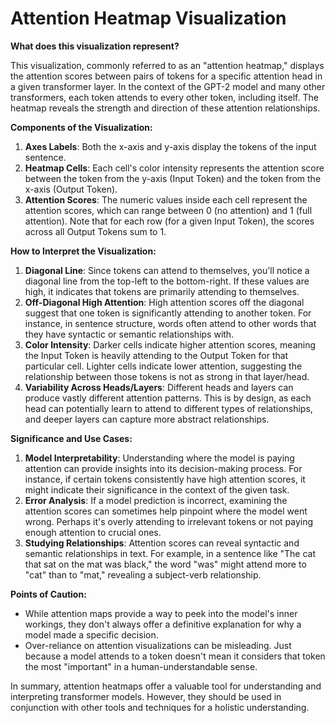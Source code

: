 # Attention Heatmap Visualization


**What does this visualization represent?**

This visualization, commonly referred to as an "attention heatmap," displays the attention scores between pairs of tokens for a specific attention head in a given transformer layer. In the context of the GPT-2 model and many other transformers, each token attends to every other token, including itself. The heatmap reveals the strength and direction of these attention relationships.

**Components of the Visualization:**

1. **Axes Labels**: Both the x-axis and y-axis display the tokens of the input sentence.
2. **Heatmap Cells**: Each cell's color intensity represents the attention score between the token from the y-axis (Input Token) and the token from the x-axis (Output Token).
3. **Attention Scores**: The numeric values inside each cell represent the attention scores, which can range between 0 (no attention) and 1 (full attention). Note that for each row (for a given Input Token), the scores across all Output Tokens sum to 1.

**How to Interpret the Visualization:**

1. **Diagonal Line**: Since tokens can attend to themselves, you'll notice a diagonal line from the top-left to the bottom-right. If these values are high, it indicates that tokens are primarily attending to themselves.
2. **Off-Diagonal High Attention**: High attention scores off the diagonal suggest that one token is significantly attending to another token. For instance, in sentence structure, words often attend to other words that they have syntactic or semantic relationships with.
3. **Color Intensity**: Darker cells indicate higher attention scores, meaning the Input Token is heavily attending to the Output Token for that particular cell. Lighter cells indicate lower attention, suggesting the relationship between those tokens is not as strong in that layer/head.
4. **Variability Across Heads/Layers**: Different heads and layers can produce vastly different attention patterns. This is by design, as each head can potentially learn to attend to different types of relationships, and deeper layers can capture more abstract relationships.

**Significance and Use Cases:**

1. **Model Interpretability**: Understanding where the model is paying attention can provide insights into its decision-making process. For instance, if certain tokens consistently have high attention scores, it might indicate their significance in the context of the given task.
2. **Error Analysis**: If a model prediction is incorrect, examining the attention scores can sometimes help pinpoint where the model went wrong. Perhaps it's overly attending to irrelevant tokens or not paying enough attention to crucial ones.
3. **Studying Relationships**: Attention scores can reveal syntactic and semantic relationships in text. For example, in a sentence like "The cat that sat on the mat was black," the word "was" might attend more to "cat" than to "mat," revealing a subject-verb relationship.

**Points of Caution:**

- While attention maps provide a way to peek into the model's inner workings, they don't always offer a definitive explanation for why a model made a specific decision.
- Over-reliance on attention visualizations can be misleading. Just because a model attends to a token doesn't mean it considers that token the most "important" in a human-understandable sense.

In summary, attention heatmaps offer a valuable tool for understanding and interpreting transformer models. However, they should be used in conjunction with other tools and techniques for a holistic understanding.
